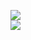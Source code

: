 [![](https://img.shields.io/badge/Made%20With-Github%20Spray-lightgrey.svg?style=for-the-badge&logo=github)](https://github.com/Annihil/github-spray#18598)  
[![](https://i.imgur.com/2DrTn0Z.gif)](https://github.com/Annihil/github-spray)